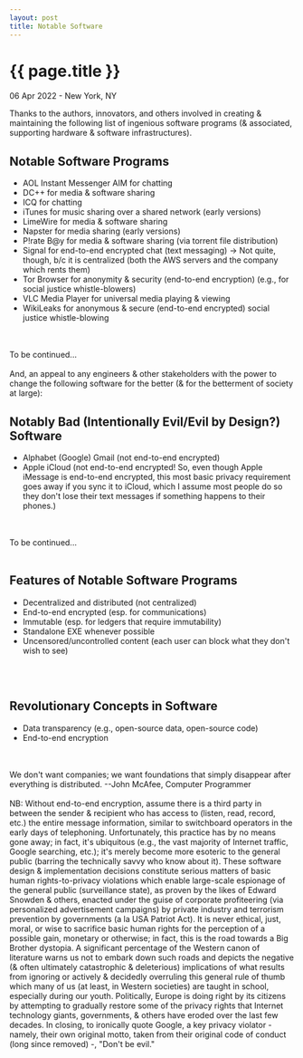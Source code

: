 ```yaml
---
layout: post
title: Notable Software
---
```


{{ page.title }}
================

<p class="meta">06 Apr 2022 - New York, NY</p>

Thanks to the authors, innovators, and others involved in creating & maintaining the following list of ingenious software programs (& associated, supporting hardware & software infrastructures).

## Notable Software Programs
- AOL Instant Messenger AIM for chatting
- DC++ for media & software sharing
- ICQ for chatting
- iTunes for music sharing over a shared network (early versions)
- LimeWire for media & software sharing
- Napster for media sharing (early versions)
- P!rate B@y for media & software sharing (via torrent file distribution)
- Signal for end-to-end encrypted chat (text messaging) -> Not quite, though, b/c it is centralized (both the AWS servers and the company which rents them)
- Tor Browser for anonymity & security (end-to-end encryption) (e.g., for social justice whistle-blowers)
- VLC Media Player for universal media playing & viewing
- WikiLeaks for anonymous & secure (end-to-end encrypted) social justice whistle-blowing
<br>
<br>
To be continued...
<br>
<br>
And, an appeal to any engineers & other stakeholders with the power to change the following software for the better (& for the betterment of society at large):

## Notably Bad (Intentionally Evil/Evil by Design?) Software
- Alphabet (Google) Gmail (not end-to-end encrypted)
- Apple iCloud (not end-to-end encrypted! So, even though Apple iMessage is end-to-end encrypted, this most basic privacy requirement goes away if you sync it to iCloud, which I assume most people do so they don't lose their text messages if something happens to their phones.)
<br>
<br>
To be continued...
<br>
<br>

## Features of Notable Software Programs
- Decentralized and distributed (not centralized)
- End-to-end encrypted (esp. for communications)
- Immutable (esp. for ledgers that require immutability)
- Standalone EXE whenever possible
- Uncensored/uncontrolled content (each user can block what they don't wish to see)
<br>
<br>

## Revolutionary Concepts in Software
- Data transparency (e.g., open-source data, open-source code)
- End-to-end encryption
<br>
<br>
We don't want companies; we want foundations that simply disappear after everything is distributed. --John McAfee, Computer Programmer
<br>
<br>
NB: Without end-to-end encryption, assume there is a third party in between the sender & recipient who has access to (listen, read, record, etc.) the entire message information, similar to switchboard operators in the early days of telephoning. Unfortunately, this practice has by no means gone away; in fact, it's ubiquitous (e.g., the vast majority of Internet traffic, Google searching, etc.); it's merely become more esoteric to the general public (barring the technically savvy who know about it). These software design & implementation decisions constitute serious matters of basic human rights-to-privacy violations which enable large-scale espionage of the general public (surveillance state), as proven by the likes of Edward Snowden & others, enacted under the guise of corporate profiteering (via personalized advertisement campaigns) by private industry and terrorism prevention by governments (a la USA Patriot Act). It is never ethical, just, moral, or wise to sacrifice basic human rights for the perception of a possible gain, monetary or otherwise; in fact, this is the road towards a Big Brother dystopia. A significant percentage of the Western canon of literature warns us not to embark down such roads and depicts the negative (& often ultimately catastrophic & deleterious) implications of what results from ignoring or actively & decidedly overruling this general rule of thumb which many of us (at least, in Western societies) are taught in school, especially during our youth. Politically, Europe is doing right by its citizens by attempting to gradually restore some of the privacy rights that Internet technology giants, governments, & others have eroded over the last few decades. In closing, to ironically quote Google, a key privacy violator - namely, their own original motto, taken from their original code of conduct (long since removed) -, "Don't be evil."